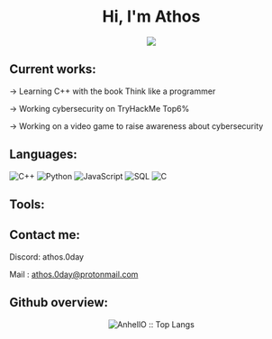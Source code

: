 <h1 align="center">Hi, I'm Athos</h1>
<!--  -->
<p align="center">
  <a href="https://github.com/DenverCoder1/readme-typing-svg"><img src="https://readme-typing-svg.herokuapp.com?font=Time+New+Roman&color=00FF00&size=25&center=true&vCenter=true&width=600&height=100&lines=Computer+science+engineer+student;Cybersecurity+enthusiast;Online+privacy+advocate"></a>
</p>

 ## Current works:

-> Learning C++ with the book Think like a programmer

-> Working cybersecurity on TryHackMe Top6%

-> Working on a video game to raise awareness about cybersecurity
  
 ## Languages:

 ![C++](https://img.shields.io/badge/-C++-000000?style=flat&logo=c%2B%2B)
 ![Python](https://img.shields.io/badge/-Python-000000?style=flat&logo=python)
 ![JavaScript](https://img.shields.io/badge/-JavaScript-000000?style=flat&logo=javascript)
 ![SQL](https://img.shields.io/badge/-SQL-000000?style=flat&logo=mysql)
 ![C](https://img.shields.io/badge/-C-000000?style=flat&logo=c)

 ## Tools:

 ## Contact me:

 Discord: athos.0day

 Mail : athos.0day@protonmail.com

 ## Github overview:
 
<p align="center"><img src="https://github-readme-stats.vercel.app/api/top-langs/?username=Athos-0day&langs_count=10&theme=tokyonight&layout=compact" alt="AnhellO :: Top Langs" /></p>
